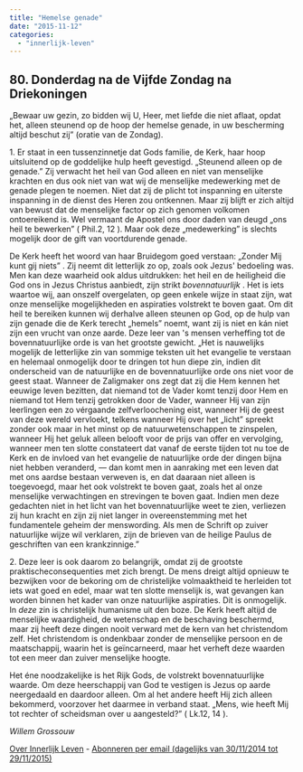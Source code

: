 ```yaml
---
title: "Hemelse genade"
date: "2015-11-12"
categories: 
  - "innerlijk-leven"
---
```


## 80\. Donderdag na de Vijfde Zondag na Driekoningen

„Bewaar uw gezin, zo bidden wij U, Heer, met liefde die niet aflaat, opdat het, alleen steunend op de hoop der hemelse genade, in uw bescherming altijd beschut zij” (oratie van de Zondag).

1\. Er staat in een tussenzinnetje dat Gods familie, de Kerk, haar hoop uitsluitend op de goddelijke hulp heeft gevestigd. „Steunend alleen op de genade.” Zij verwacht het heil van God alleen en niet van menselijke krachten en dus ook niet van wat wij de menselijke medewerking met de genade plegen te noemen. Niet dat zij de plicht tot inspanning en uiterste inspanning in de dienst des Heren zou ontkennen. Maar zij blijft er zich altijd van bewust dat de menselijke factor op zich genomen volkomen ontoereikend is. Wel vermaant de Apostel ons door daden van deugd „ons heil te bewerken” ( Phil.2, 12 ). Maar ook deze „medewerking” is slechts mogelijk door de gift van voortdurende genade.

De Kerk heeft het woord van haar Bruidegom goed verstaan: „Zonder Mij kunt gij niets” . Zij neemt dit letterlijk zo op, zoals ook Jezus' bedoeling was. Men kan deze waarheid ook aldus uitdrukken: het heil en de heiligheid die God ons in Jezus Christus aanbiedt, zijn strikt _bovennatuurlijk_ . Het is iets waartoe wij, aan onszelf overgelaten, op geen enkele wijze in staat zijn, wat onze menselijke mogelijkheden en aspiraties volstrekt te boven gaat. Om dit heil te bereiken kunnen wij derhalve alleen steunen op God, op de hulp van zijn genade die de Kerk terecht „hemels” noemt, want zij is niet en kán niet zijn een vrucht van onze aarde. Deze leer van 's mensen verheffing tot de bovennatuurlijke orde is van het grootste gewicht. „Het is nauwelijks mogelijk de letterlijke zin van sommige teksten uit het evangelie te verstaan en helemaal onmogelijk door te dringen tot hun diepe zin, indien dit onderscheid van de natuurlijke en de bovennatuurlijke orde ons niet voor de geest staat. Wanneer de Zaligmaker ons zegt dat zij die Hem kennen het eeuwige leven bezitten, dat niemand tot de Vader komt tenzij door Hem en niemand tot Hem tenzij getrokken door de Vader, wanneer Hij van zijn leerlingen een zo vérgaande zelfverloochening eist, wanneer Hij de geest van deze wereld vervloekt, telkens wanneer Hij over het „licht” spreekt zonder ook maar in het minst op de natuurwetenschappen te zinspelen, wanneer Hij het geluk alleen belooft voor de prijs van offer en vervolging, wanneer men ten slotte constateert dat vanaf de eerste tijden tot nu toe de Kerk en de invloed van het evangelie de natuurlijke orde der dingen bijna niet hebben veranderd, — dan komt men in aanraking met een leven dat met ons aardse bestaan verweven is, en dat daaraan niet alleen is toegevoegd, maar het ook volstrekt te boven gaat, zoals het al onze menselijke verwachtingen en strevingen te boven gaat. Indien men deze gedachten niet in het licht van het bovennatuurlijke weet te zien, verliezen zij hun kracht en zijn zij niet langer in overeenstemming met het fundamentele geheim der menswording. Als men de Schrift op zuiver natuurlijke wijze wil verklaren, zijn de brieven van de heilige Paulus de geschriften van een krankzinnige.”

2\. Deze leer is ook daarom zo belangrijk, omdat zij de grootste praktischeconsequenties met zich brengt. De mens dreigt altijd opnieuw te bezwijken voor de bekoring om de christelijke volmaaktheid te herleiden tot iets wat goed en edel, maar wat ten slotte menselijk is, wat gevangen kan worden binnen het kader van onze natuurlijke aspiraties. Dit is onmogelijk. In _deze_ zin is christelijk humanisme uit den boze. De Kerk heeft altijd de menselijke waardigheid, de wetenschap en de beschaving beschermd, maar zij heeft deze dingen nooit verward met de kern van het christendom zelf. Het christendom is ondenkbaar zonder de menselijke persoon en de maatschappij, waarin het is geïncarneerd, maar het verheft deze waarden tot een meer dan zuiver menselijke hoogte.

Het éne noodzakelijke is het Rijk Gods, de volstrekt bovennatuurlijke waarde. Om deze heerschappij van God te vestigen is Jezus op aarde neergedaald en daardoor alleen. Om al het andere heeft Hij zich alleen bekommerd, voorzover het daarmee in verband staat. „Mens, wie heeft Mij tot rechter of scheidsman over u aangesteld?” ( Lk.12, 14 ).

_Willem Grossouw_

[Over Innerlijk Leven](/blog/een-jaar-lang-innerlijk-leven-op-geloven-leren/) - [Abonneren per email (dagelijks van 30/11/2014 tot 29/11/2015)](http://eepurl.com/9P3DT)
